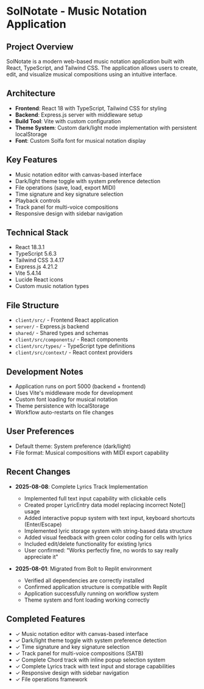 # SolNotate - Music Notation Application

## Project Overview
SolNotate is a modern web-based music notation application built with React, TypeScript, and Tailwind CSS. The application allows users to create, edit, and visualize musical compositions using an intuitive interface.

## Architecture
- **Frontend**: React 18 with TypeScript, Tailwind CSS for styling
- **Backend**: Express.js server with middleware setup
- **Build Tool**: Vite with custom configuration
- **Theme System**: Custom dark/light mode implementation with persistent localStorage
- **Font**: Custom Solfa font for musical notation display

## Key Features
- Music notation editor with canvas-based interface
- Dark/light theme toggle with system preference detection
- File operations (save, load, export MIDI)
- Time signature and key signature selection
- Playback controls
- Track panel for multi-voice compositions
- Responsive design with sidebar navigation

## Technical Stack
- React 18.3.1
- TypeScript 5.6.3
- Tailwind CSS 3.4.17
- Express.js 4.21.2
- Vite 5.4.14
- Lucide React icons
- Custom music notation types

## File Structure
- `client/src/` - Frontend React application
- `server/` - Express.js backend
- `shared/` - Shared types and schemas
- `client/src/components/` - React components
- `client/src/types/` - TypeScript type definitions
- `client/src/context/` - React context providers

## Development Notes
- Application runs on port 5000 (backend + frontend)
- Uses Vite's middleware mode for development
- Custom font loading for musical notation
- Theme persistence with localStorage
- Workflow auto-restarts on file changes

## User Preferences
- Default theme: System preference (dark/light)
- File format: Musical compositions with MIDI export capability

## Recent Changes
- **2025-08-08**: Complete Lyrics Track Implementation
  - Implemented full text input capability with clickable cells
  - Created proper LyricEntry data model replacing incorrect Note[] usage
  - Added interactive popup system with text input, keyboard shortcuts (Enter/Escape)
  - Implemented lyric storage system with string-based data structure
  - Added visual feedback with green color coding for cells with lyrics
  - Included edit/delete functionality for existing lyrics
  - User confirmed: "Works perfectly fine, no words to say really appreciate it"

- **2025-08-01**: Migrated from Bolt to Replit environment
  - Verified all dependencies are correctly installed
  - Confirmed application structure is compatible with Replit
  - Application successfully running on workflow system
  - Theme system and font loading working correctly

## Completed Features
- ✓ Music notation editor with canvas-based interface
- ✓ Dark/light theme toggle with system preference detection
- ✓ Time signature and key signature selection
- ✓ Track panel for multi-voice compositions (SATB)
- ✓ Complete Chord track with inline popup selection system
- ✓ Complete Lyrics track with text input and storage capabilities
- ✓ Responsive design with sidebar navigation
- ✓ File operations framework